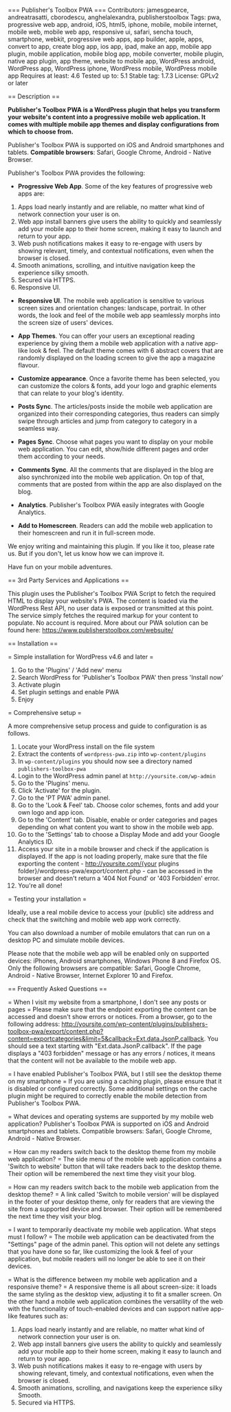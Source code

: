 === Publisher's Toolbox PWA ===
Contributors: jamesgpearce, andreatrasatti, cborodescu, anghelalexandra, publisherstoolbox
Tags: pwa, progressive web app, android, iOS, html5, iphone, mobile, mobile internet, mobile web, mobile web app, responsive ui, safari, sencha touch, smartphone, webkit, progressive web apps, app builder, apple, apps, convert to app, create blog app, ios app, ipad, make an app, mobile app plugin, mobile application, mobile blog app, mobile converter, mobile plugin, native app plugin, app theme, website to mobile app, WordPress android, WordPress app, WordPress iphone, WordPress mobile, WordPress mobile app
Requires at least: 4.6
Tested up to: 5.1
Stable tag: 1.7.3
License: GPLv2 or later

== Description ==

**Publisher's Toolbox PWA is a WordPress plugin that helps you transform your website's content into a progressive mobile web application. It comes with multiple mobile app themes and display configurations from which to choose from.** 

Publisher's Toolbox PWA is supported on iOS and Android smartphones and tablets. **Compatible browsers**: Safari, Google Chrome, Android - Native Browser.

Publisher's Toolbox PWA provides the following:

* **Progressive Web App**. Some of the key features of progressive web apps are: 

 1. Apps load nearly instantly and are reliable, no matter what kind of network connection your user is on.
 1. Web app install banners give users the ability to quickly and seamlessly add your mobile app to their home screen, making it easy to launch and return to your app.
 1. Web push notifications makes it easy to re-engage with users by showing relevant, timely, and contextual notifications, even when the browser is closed.
 1. Smooth animations, scrolling, and intuitive navigation keep the experience silky smooth.
 1. Secured via HTTPS.
 1. Responsive UI.

* **Responsive UI**. The mobile web application is sensitive to various screen sizes and orientation changes: landscape, portrait. In other words, the look and feel of the mobile web app seamlessly morphs into the screen size of users' devices.

* **App Themes**. You can offer your users an exceptional reading experience by giving them a mobile web application with a native app-like look & feel. The default theme comes with 6 abstract covers that are randomly displayed on the loading screen to give the app a magazine flavour.

* **Customize appearance**. Once a favorite theme has been selected, you can customize the colors & fonts, add your logo and graphic elements that can relate to your blog's identity.

* **Posts Sync**. The articles/posts inside the mobile web application are organized into their corresponding categories, thus readers can simply swipe through articles and jump from category to category in a seamless way.

* **Pages Sync**. Choose what pages you want to display on your mobile web application. You can edit, show/hide different pages and order them according to your needs. 

* **Comments Sync**. All the comments that are displayed in the blog are also synchronized into the mobile web application. On top of that, comments that are posted from within the app are also displayed on the blog.

* **Analytics**. Publisher's Toolbox PWA easily integrates with Google Analytics.

* **Add to Homescreen**. Readers can add the mobile web application to their homescreen and run it in full-screen mode.

We enjoy writing and maintaining this plugin. If you like it too, please rate us. But if you don't, let us know how we can improve it.

Have fun on your mobile adventures.

== 3rd Party Services and Applications ==

This plugin uses the Publisher's Toolbox PWA Script to fetch the required HTML to display your website's PWA. The content is loaded via the WordPress Rest API, no user data is exposed or transmitted at this point. The service simply fetches the required markup for your content to populate. No account is required. More about our PWA solution can be found here: https://www.publisherstoolbox.com/websuite/


== Installation ==

= Simple installation for WordPress v4.6 and later =

1. Go to the 'Plugins' / 'Add new' menu
1. Search WordPress for 'Publisher's Toolbox PWA' then press 'Install now'
1. Activate plugin
1. Set plugin settings and enable PWA
1. Enjoy

= Comprehensive setup =

A more comprehensive setup process and guide to configuration is as follows.

1. Locate your WordPress install on the file system
1. Extract the contents of `wordpress-pwa.zip` into `wp-content/plugins`
1. In `wp-content/plugins` you should now see a directory named `publishers-toolbox-pwa`
1. Login to the WordPress admin panel at `http://yoursite.com/wp-admin`
1. Go to the 'Plugins' menu.
1. Click 'Activate' for the plugin.
1. Go to the 'PT PWA' admin panel.
1. Go to the 'Look & Feel' tab. Choose color schemes, fonts and add your own logo and app icon.
1. Go to the 'Content' tab. Disable, enable or order categories and pages depending on what content you want to show in the mobile web app.
1. Go to the 'Settings' tab to choose a Display Mode and add your Google Analytics ID.
1. Access your site in a mobile browser and check if the application is displayed. If the app is not loading properly, make sure that the file exporting the content - http://yoursite.com/{your plugins folder}/wordpress-pwa/export/content.php - can be accessed in the browser and doesn't return a '404 Not Found' or '403 Forbidden' error.
1. You're all done!

= Testing your installation =

Ideally, use a real mobile device to access your (public) site address and check that the switching and mobile web app work correctly.

You can also download a number of mobile emulators that can run on a desktop PC and simulate mobile devices.

Please note that the mobile web app will be enabled only on supported devices: iPhones, Android smartphones, Windows Phone 8 and Firefox OS. Only the following browsers are compatible: Safari, Google Chrome, Android - Native Browser, Internet Explorer 10 and Firefox.

== Frequently Asked Questions ==

= When I visit my website from a smartphone, I don't see any posts or pages =
Please make sure that the endpoint exporting the content can be accessed and doesn't show errors or notices. From a browser, go to the following address: http://yoursite.com/wp-content/plugins/publishers-toolbox-pwa/export/content.php?content=exportcategories&limit=5&callback=Ext.data.JsonP.callback. You should see a text starting with "Ext.data.JsonP.callback". If the page displays a "403 forbidden" message or has any errors / notices, it means that the content will not be available to the mobile web app.

= I have enabled Publisher's Toolbox PWA, but I still see the desktop theme on my smartphone =
If you are using a caching plugin, please ensure that it is disabled or configured correctly. Some additional settings on the cache plugin might be required to correctly enable the mobile detection from Publisher's Toolbox PWA.

= What devices and operating systems are supported by my mobile web application?
Publisher's Toolbox PWA is supported on iOS and Android smartphones and tablets. Compatible browsers: Safari, Google Chrome, Android - Native Browser.

= How can my readers switch back to the desktop theme from my mobile web application? =
The side menu of the mobile web application contains a 'Switch to website' button that will take readers back to the desktop theme. Their option will be remembered the next time they visit your blog.

= How can my readers switch back to the mobile web application from the desktop theme? =
A link called 'Switch to mobile version' will be displayed in the footer of your desktop theme, only for readers that are viewing the site from a supported device and browser. Their option will be remembered the next time they visit your blog.

= I want to temporarily deactivate my mobile web application. What steps must I follow? =
The mobile web application can be deactivated from the "Settings" page of the admin panel. This option will not delete any settings that you have done so far, like customizing the look & feel of your application, but mobile readers will no longer be able to see it on their devices.

= What is the difference between my mobile web application and a responsive theme? =
A responsive theme is all about screen-size: it loads the same styling as the desktop view, adjusting it to fit a smaller screen. On the other hand a mobile web application combines the versatility of the web with the functionality of touch-enabled devices and can support native app-like features such as: 

1. Apps load nearly instantly and are reliable, no matter what kind of network connection your user is on.
1.  Web app install banners give users the ability to quickly and seamlessly add your mobile app to their home screen, making it easy to launch and return to your app.
1.  Web push notifications makes it easy to re-engage with users by showing relevant, timely, and contextual notifications, even when the browser is closed.
1.  Smooth animations, scrolling, and navigations keep the experience silky Smooth.
1.  Secured via HTTPS.

